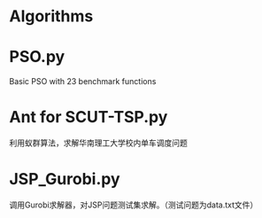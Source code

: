 # Algorithms

# PSO.py
Basic PSO with 23 benchmark functions

# Ant for SCUT-TSP.py
利用蚁群算法，求解华南理工大学校内单车调度问题

# JSP_Gurobi.py
调用Gurobi求解器，对JSP问题测试集求解。（测试问题为data.txt文件）
